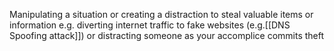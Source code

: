 Manipulating a situation or creating a distraction to steal valuable items or information
e.g. diverting internet traffic to fake websites (e.g.[[DNS Spoofing attack]]) or distracting someone as your accomplice commits theft